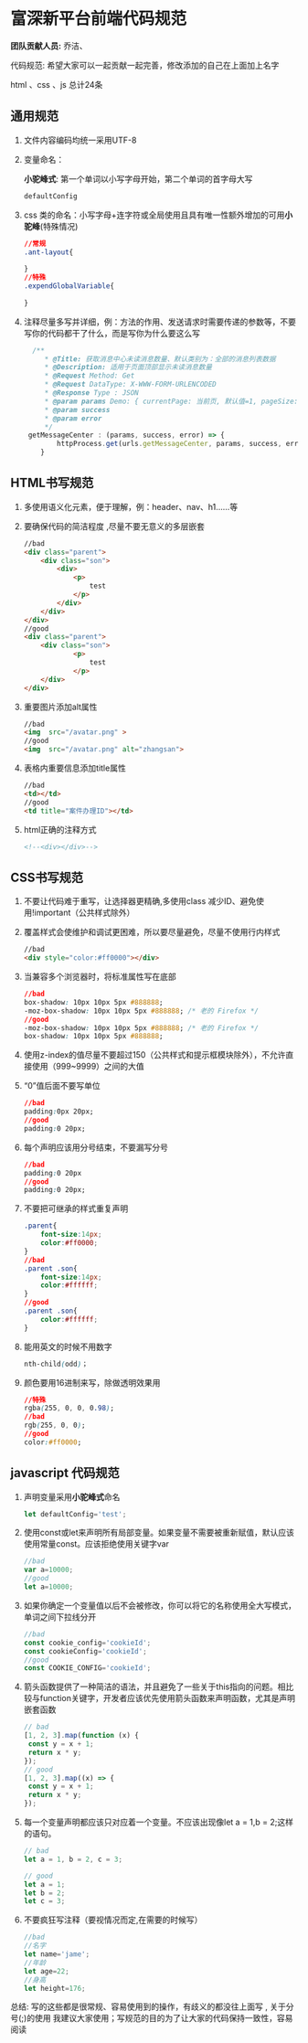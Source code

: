 # 富深新平台前端代码规范

**团队贡献人员:** 乔洁、

代码规范: 希望大家可以一起贡献一起完善，修改添加的自己在上面加上名字

html 、css 、js  总计24条

## 通用规范

1. 文件内容编码均统一采用UTF-8

2. 变量命名：

   **小驼峰式**: 第一个单词以小写字母开始，第二个单词的首字母大写

   ```javascript
   defaultConfig
   ```

   

3. css 类的命名：小写字母+连字符或全局使用且具有唯一性额外增加的可用**小驼峰**(特殊情况)

   ```css
   //常规
   .ant-layout{
       
   }
   //特殊
   .expendGlobalVariable{
       
   }
   ```

   

4. 注释尽量多写并详细，例：方法的作用、发送请求时需要传递的参数等，不要写你的代码都干了什么，而是写你为什么要这么写

   ```javascript
     /**
        * @Title: 获取消息中心未读消息数量、默认类别为：全部的消息列表数据
        * @Description: 适用于页面顶部显示未读消息数量
        * @Request Method: Get
        * @Request DataType: X-WWW-FORM-URLENCODED
        * @Response Type : JSON
        * @param params Demo: { currentPage: 当前页, 默认值=1, pageSize: 页面显示数量, 默认=10}
        * @param success
        * @param error
        */
    getMessageCenter : (params, success, error) => {
           httpProcess.get(urls.getMessageCenter, params, success, error);
       }
   ```

   

## HTML书写规范

1. 多使用语义化元素，便于理解，例：header、nav、h1……等

2. 要确保代码的简洁程度 ,尽量不要无意义的多层嵌套

   ```html
   //bad
   <div class="parent">
       <div class="son">
           <div>
               <p>
                   test
               </p>
           </div>
       </div>
   </div>
   //good
   <div class="parent">
       <div class="son">
               <p>
                   test
               </p>
       </div>
   </div>
   ```

   

3. 重要图片添加alt属性

   ```html
   //bad
   <img  src="/avatar.png" >
   //good
   <img  src="/avatar.png" alt="zhangsan">
   ```

   

4. 表格内重要信息添加title属性

   ```html
   //bad
   <td></td>
   //good
   <td title="案件办理ID"></td>
   ```

   

5. html正确的注释方式

   ```html
   <!--<div></div>-->
   ```

   


## CSS书写规范

1. 不要让代码难于重写，让选择器更精确,多使用class 减少ID、避免使用!important（公共样式除外）

2. 覆盖样式会使维护和调试更困难，所以要尽量避免，尽量不使用行内样式

   ```html
   //bad
   <div style="color:#ff0000"></div>
   ```

   

3. 当兼容多个浏览器时，将标准属性写在底部

   ```css
   //bad
   box-shadow: 10px 10px 5px #888888;
   -moz-box-shadow: 10px 10px 5px #888888; /* 老的 Firefox */
   //good
   -moz-box-shadow: 10px 10px 5px #888888; /* 老的 Firefox */
   box-shadow: 10px 10px 5px #888888;
   ```

   

4. 使用z-index的值尽量不要超过150（公共样式和提示框模块除外），不允许直接使用（999~9999）之间的大值

5. “0”值后面不要写单位

   ```css
   //bad
   padding:0px 20px;
   //good
   padding:0 20px;
   ```

6. 每个声明应该用分号结束，不要漏写分号

   ```css
   //bad
   padding:0 20px
   //good
   padding:0 20px;
   ```

7. 不要把可继承的样式重复声明

   ```css
   .parent{
       font-size:14px;
       color:#ff0000;
   }
   //bad
   .parent .son{
       font-size:14px;
       color:#ffffff;
   }
   //good
   .parent .son{
       color:#ffffff;
   }
   ```

   

8. 能用英文的时候不用数字

   ```css
   nth-child(odd)；
   ```

   

9. 颜色要用16进制来写，除做透明效果用

   ```css
   //特殊
   rgba(255, 0, 0, 0.98);
   //bad
   rgb(255, 0, 0);
   //good
   color:#ff0000;
   
   ```



## javascript 代码规范 

1. 声明变量采用**小驼峰式**命名

   ```javascript
   let defaultConfig='test';
   ```

   

1. 使用const或let来声明所有局部变量。如果变量不需要被重新赋值，默认应该使用常量const。应该拒绝使用关键字var

   ```javascript
   //bad
   var a=10000;
   //good
   let a=10000;
   ```

2. 如果你确定一个变量值以后不会被修改，你可以将它的名称使用全大写模式，单词之间下拉线分开

   ```javascript
   //bad
   const cookie_config='cookieId';
   const cookieConfig='cookieId';
   //good
   const COOKIE_CONFIG='cookieId';
   ```

3. 箭头函数提供了一种简洁的语法，并且避免了一些关于this指向的问题。相比较与function关键字，开发者应该优先使用箭头函数来声明函数，尤其是声明嵌套函数

   ```javascript
   // bad
   [1, 2, 3].map(function (x) {
    const y = x + 1;
    return x * y;
   });
   // good
   [1, 2, 3].map((x) => {
    const y = x + 1;
    return x * y;
   });
   ```

4. 每一个变量声明都应该只对应着一个变量。不应该出现像let a = 1,b = 2;这样的语句。

   ```javascript
   // bad
   let a = 1, b = 2, c = 3;
   
   // good
   let a = 1;
   let b = 2;
   let c = 3;
   ```

6. 不要疯狂写注释（要视情况而定,在需要的时候写）

   ```javascript
   //bad
   //名字
   let name='jame';
   //年龄
   let age=22;
   //身高
   let height=176;
   ```

   

总结: 写的这些都是很常规、容易使用到的操作，有歧义的都没往上面写 , 关于分号(;)的使用 我建议大家使用；写规范的目的为了让大家的代码保持一致性，容易阅读
